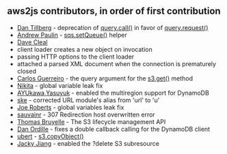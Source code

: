 ## aws2js contributors, in order of first contribution

 * [Dan Tillberg](https://github.com/tillberg) - deprecation of [query.call()](https://github.com/SaltwaterC/aws2js/wiki/query.call%28%29) in favor of [query.request()](https://github.com/SaltwaterC/aws2js/wiki/query.request%28%29)
 * [Andrew Paulin](https://github.com/ConstantineXVI) - [sqs.setQueue()](https://github.com/SaltwaterC/aws2js/wiki/sqs.setQueue%28%29) helper
 * [Dave Cleal](https://github.com/dcleal)
  * client loader creates a new object on invocation
  * passing HTTP options to the client loader
  * attached a parsed XML document when the connection is prematurely closed
 * [Carlos Guerreiro](http://perceptiveconstructs.com/) - the query argument for the [s3.get()](https://github.com/SaltwaterC/aws2js/wiki/s3.get%28%29) method
 * [Nikita](https://github.com/nab) - global variable leak fix
 * [AYUkawa,Yasuyuk](https://github.com/toomore-such) - enabled the multiregion support for DynamoDB
 * [ske](https://github.com/ske) - corrected URL module's alias from 'url' to 'u'
 * [Joe Roberts](https://github.com/zefer) - global variables leak fix
 * [sauvainr](https://github.com/sauvainr) - 307 Redirection host overwritten error
 * [Thomas Bruyelle](https://github.com/tbruyelle) - The S3 lifecycle management API
 * [Dan Ordille](https://github.com/dordille) - fixes a double callback calling for the DynamoDB client
 * [ubert](https://github.com/ubert) - [s3.copyObject()](https://github.com/SaltwaterC/aws2js/wiki/s3.copyObject%28%29)
 * [Jacky Jiang](https://github.com/t83714) - enabled the ?delete S3 subresource
